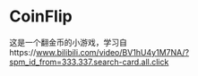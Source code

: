 # CoinFlip
这是一个翻金币的小游戏，学习自https://www.bilibili.com/video/BV1hU4y1M7NA/?spm_id_from=333.337.search-card.all.click
